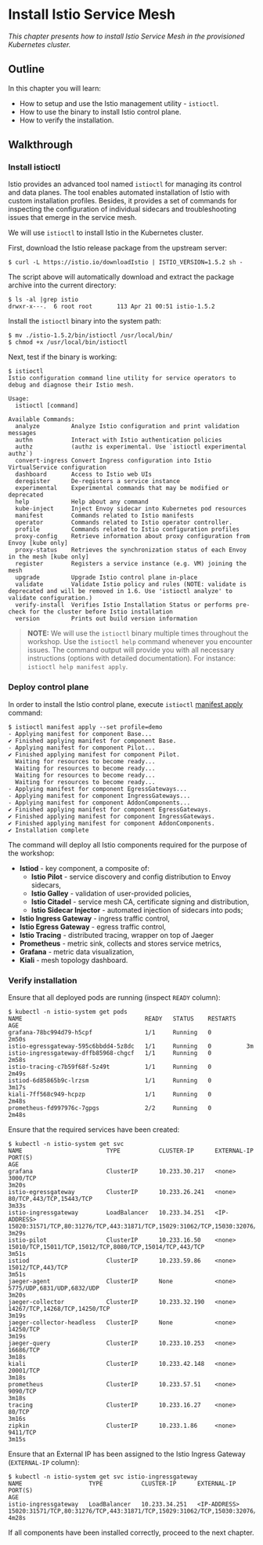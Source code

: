 # Install Istio Service Mesh

*This chapter presents how to install Istio Service Mesh in the provisioned Kubernetes cluster.*

## Outline

In this chapter you will learn:

* How to setup and use the Istio management utility - `istioctl`.
* How to use the binary to install Istio control plane.
* How to verify the installation.

## Walkthrough

### Install istioctl

Istio provides an advanced tool named `istioctl` for managing its control and data planes. The tool
enables automated installation of Istio with custom installation profiles. Besides, it provides
a set of commands for inspecting the configuration of individual sidecars and troubleshooting issues
that emerge in the service mesh.

We will use `istioctl` to install Istio in the Kubernetes cluster.

First, download the Istio release package from the upstream server:

```
$ curl -L https://istio.io/downloadIstio | ISTIO_VERSION=1.5.2 sh -
```

The script above will automatically download and extract the package archive into the current
directory:

```
$ ls -al |grep istio
drwxr-x---.  6 root root       113 Apr 21 00:51 istio-1.5.2
```

Install the `istioctl` binary into the system path:

```
$ mv ./istio-1.5.2/bin/istioctl /usr/local/bin/
$ chmod +x /usr/local/bin/istioctl
```

Next, test if the binary is working:

```
$ istioctl
Istio configuration command line utility for service operators to
debug and diagnose their Istio mesh.

Usage:
  istioctl [command]

Available Commands:
  analyze         Analyze Istio configuration and print validation messages
  authn           Interact with Istio authentication policies
  authz           (authz is experimental. Use `istioctl experimental authz`)
  convert-ingress Convert Ingress configuration into Istio VirtualService configuration
  dashboard       Access to Istio web UIs
  deregister      De-registers a service instance
  experimental    Experimental commands that may be modified or deprecated
  help            Help about any command
  kube-inject     Inject Envoy sidecar into Kubernetes pod resources
  manifest        Commands related to Istio manifests
  operator        Commands related to Istio operator controller.
  profile         Commands related to Istio configuration profiles
  proxy-config    Retrieve information about proxy configuration from Envoy [kube only]
  proxy-status    Retrieves the synchronization status of each Envoy in the mesh [kube only]
  register        Registers a service instance (e.g. VM) joining the mesh
  upgrade         Upgrade Istio control plane in-place
  validate        Validate Istio policy and rules (NOTE: validate is deprecated and will be removed in 1.6. Use 'istioctl analyze' to validate configuration.)
  verify-install  Verifies Istio Installation Status or performs pre-check for the cluster before Istio installation
  version         Prints out build version information
```

> **NOTE:** We will use the `istioctl` binary multiple times throughout the workshop. Use the
  `istioctl help` command whenever you encounter issues. The command output will provide you with
  all necessary instructions (options with detailed documentation). For instance:
  `istioctl help manifest apply`.

### Deploy control plane

In order to install the Istio control plane, execute
`istioctl` [manifest apply](https://istio.io/docs/reference/commands/istioctl/#istioctl-manifest-apply)
command:

```
$ istioctl manifest apply --set profile=demo
- Applying manifest for component Base...
✔ Finished applying manifest for component Base.
- Applying manifest for component Pilot...
✔ Finished applying manifest for component Pilot.
  Waiting for resources to become ready...
  Waiting for resources to become ready...
  Waiting for resources to become ready...
  Waiting for resources to become ready...
- Applying manifest for component EgressGateways...
- Applying manifest for component IngressGateways...
- Applying manifest for component AddonComponents...
✔ Finished applying manifest for component EgressGateways.
✔ Finished applying manifest for component IngressGateways.
✔ Finished applying manifest for component AddonComponents.
✔ Installation complete
```

The command will deploy all Istio components required for the purpose of the workshop:

* **Istiod** - key component, a composite of:
    - **Istio Pilot** - service discovery and config distribution to Envoy sidecars,
    - **Istio Galley** - validation of user-provided policies,
    - **Istio Citadel** - service mesh CA, certificate signing and distribution,
    - **Istio Sidecar Injector** - automated injection of sidecars into pods;
* **Istio Ingress Gateway** - ingress traffic control,
* **Istio Egress Gateway** - egress traffic control,
* **Istio Tracing** - distributed tracing, wrapper on top of Jaeger
* **Prometheus** - metric sink, collects and stores service metrics,
* **Grafana** - metric data visualization,
* **Kiali** - mesh topology dashboard.


### Verify installation

Ensure that all deployed pods are running (inspect `READY` column):

```
$ kubectl -n istio-system get pods
NAME                                   READY   STATUS    RESTARTS   AGE
grafana-78bc994d79-h5cpf               1/1     Running   0          2m50s
istio-egressgateway-595c6bbdd4-5z8dc   1/1     Running   0          3m
istio-ingressgateway-dffb85968-chgcf   1/1     Running   0          2m58s
istio-tracing-c7b59f68f-5z49t          1/1     Running   0          2m49s
istiod-6d85865b9c-lrzsm                1/1     Running   0          3m17s
kiali-7ff568c949-hcpzp                 1/1     Running   0          2m48s
prometheus-fd997976c-7gpgs             2/2     Running   0          2m48s
```

Ensure that the required services have been created:

```
$ kubectl -n istio-system get svc
NAME                        TYPE           CLUSTER-IP      EXTERNAL-IP   PORT(S)                                                                                                                                      AGE
grafana                     ClusterIP      10.233.30.217   <none>        3000/TCP                                                                                                                                     3m20s
istio-egressgateway         ClusterIP      10.233.26.241   <none>        80/TCP,443/TCP,15443/TCP                                                                                                                     3m33s
istio-ingressgateway        LoadBalancer   10.233.34.251   <IP-ADDRESS>  15020:31571/TCP,80:31276/TCP,443:31871/TCP,15029:31062/TCP,15030:32076/TCP,15031:30667/TCP,15032:31128/TCP,31400:32566/TCP,15443:30797/TCP   3m29s
istio-pilot                 ClusterIP      10.233.16.50    <none>        15010/TCP,15011/TCP,15012/TCP,8080/TCP,15014/TCP,443/TCP                                                                                     3m51s
istiod                      ClusterIP      10.233.59.86    <none>        15012/TCP,443/TCP                                                                                                                            3m51s
jaeger-agent                ClusterIP      None            <none>        5775/UDP,6831/UDP,6832/UDP                                                                                                                   3m20s
jaeger-collector            ClusterIP      10.233.32.190   <none>        14267/TCP,14268/TCP,14250/TCP                                                                                                                3m19s
jaeger-collector-headless   ClusterIP      None            <none>        14250/TCP                                                                                                                                    3m19s
jaeger-query                ClusterIP      10.233.10.253   <none>        16686/TCP                                                                                                                                    3m18s
kiali                       ClusterIP      10.233.42.148   <none>        20001/TCP                                                                                                                                    3m18s
prometheus                  ClusterIP      10.233.57.51    <none>        9090/TCP                                                                                                                                     3m18s
tracing                     ClusterIP      10.233.16.27    <none>        80/TCP                                                                                                                                       3m16s
zipkin                      ClusterIP      10.233.1.86     <none>        9411/TCP                                                                                                                                     3m15s
```

Ensure that an External IP has been assigned to the Istio Ingress Gateway (`EXTERNAL-IP` column):

```
$ kubectl -n istio-system get svc istio-ingressgateway
NAME                   TYPE           CLUSTER-IP      EXTERNAL-IP   PORT(S)                                                                                                                                      AGE
istio-ingressgateway   LoadBalancer   10.233.34.251   <IP-ADDRESS>  15020:31571/TCP,80:31276/TCP,443:31871/TCP,15029:31062/TCP,15030:32076/TCP,15031:30667/TCP,15032:31128/TCP,31400:32566/TCP,15443:30797/TCP   4m28s
```

If all components have been installed correctly, proceed to the next chapter.

